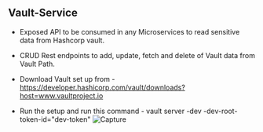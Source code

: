 ## Vault-Service

* Exposed API to be consumed in any Microservices to read sensitive data from Hashcorp vault.

* CRUD Rest endpoints to add, update, fetch and delete of Vault data from Vault Path.

* Download Vault set up from - https://developer.hashicorp.com/vault/downloads?host=www.vaultproject.io

* Run the setup and run this command -  vault server -dev -dev-root-token-id="dev-token"
![Capture](https://user-images.githubusercontent.com/8009104/214830386-3f2c7faf-579b-4883-90d4-9248f4339ac2.JPG)
